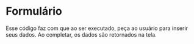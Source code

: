 # Formulário
Esse código faz com que ao ser executado, peça ao usuário para inserir seus dados. Ao completar, os dados são retornados na tela.
